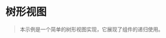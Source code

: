 # 树形视图

> 本示例是一个简单的树形视图实现，它展现了组件的递归使用。

<common-codepen-snippet title="Vue 3 Tree View" slug="WNwQqbN" tab="js,result" />
